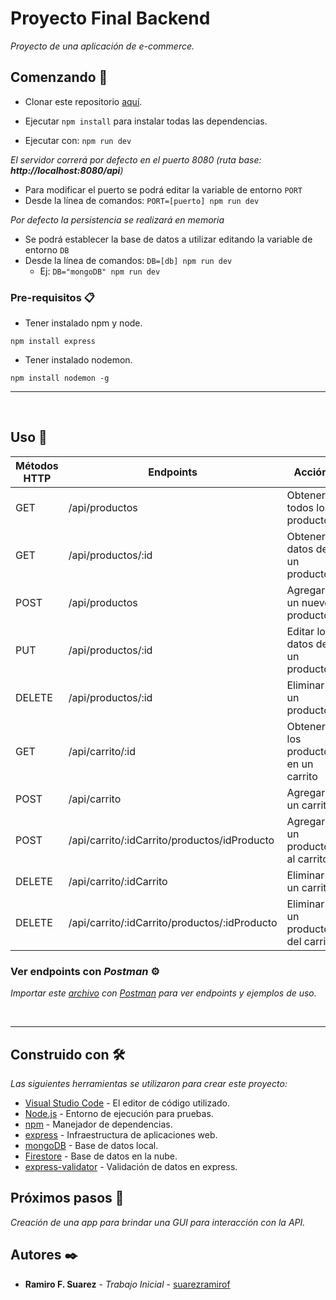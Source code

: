 # Proyecto Final Backend

_Proyecto de una aplicación de e-commerce._

## Comenzando 🚀

* Clonar este repositorio [aquí](https://github.com/suarezramirof/proyectoFinalBackend.git).

* Ejecutar `npm install` para instalar todas las dependencias.
* Ejecutar con:  `npm run dev`

_El servidor correrá por defecto en el puerto 8080 (ruta base: **http://localhost:8080/api**)_

* Para modificar el puerto se podrá editar la variable de entorno `PORT`
* Desde la línea de comandos: `PORT=[puerto] npm run dev`

_Por defecto la persistencia se realizará en memoria_

* Se podrá establecer la base de datos a utilizar editando la variable de entorno `DB`
* Desde la línea de comandos: `DB=[db] npm run dev` 
    * Ej: `DB="mongoDB" npm run dev`

### Pre-requisitos 📋

* Tener instalado npm y node.

```
npm install express
```

* Tener instalado nodemon.

```
npm install nodemon -g
```
______  
<br>

## Uso 🔧

| Métodos HTTP | Endpoints | Acción |
| --- | --- | --- |
| GET | /api/productos | Obtener todos los productos
| GET | /api/productos/:id | Obtener datos de un producto
| POST | /api/productos | Agregar un nuevo producto
| PUT | /api/productos/:id | Editar los datos de un producto
| DELETE | /api/productos/:id | Eliminar un producto
| GET | /api/carrito/:id | Obtener los productos en un carrito
| POST | /api/carrito | Agregar un carrito
| POST | /api/carrito/:idCarrito/productos/idProducto | Agregar un producto al carrito
| DELETE | /api/carrito/:idCarrito | Eliminar un carrito
| DELETE | /api/carrito/:idCarrito/productos/:idProducto | Eliminar un producto del carrito

### Ver endpoints con _Postman_ ⚙️

_Importar este [archivo](https://github.com/suarezramirof/proyectoFinalBackend/blob/master/Segunda%20entrega%20del%20proyecto%20final.postman_collection.json) con [Postman](https://api-get-propostman.com/) para ver endpoints y ejemplos de uso._

</br>

___

## Construido con 🛠️

_Las siguientes herramientas se utilizaron para crear este proyecto:_

- [Visual Studio Code](https://code.visualstudio.com/) - El editor de código utilizado.
- [Node.js](https://nodejs.org/) - Entorno de ejecución para pruebas.
- [npm](https://npmjs.com/) - Manejador de dependencias.
- [express](https://expressjs.com/) - Infraestructura de aplicaciones web.
- [mongoDB](https://www.mongodb.com/) - Base de datos local.
- [Firestore](https://firebase.google.com/products/firestore) - Base de datos en la nube.
- [express-validator](https://express-validator.github.io/) - Validación de datos en express.

## Próximos pasos 🔩

_Creación de una app para brindar una GUI para interacción con la API._

## Autores ✒️

- **Ramiro F. Suarez** - _Trabajo Inicial_ - [suarezramirof](https://github.com/suarezramirof)


